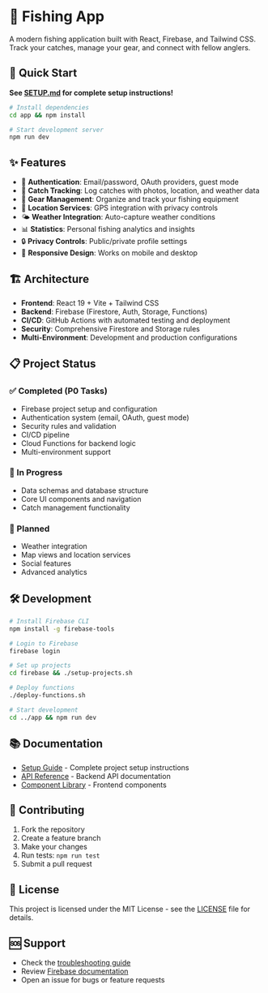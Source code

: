 # 🎣 Fishing App

A modern fishing application built with React, Firebase, and Tailwind CSS. Track your catches, manage your gear, and connect with fellow anglers.

## 🚀 Quick Start

**See [SETUP.md](./SETUP.md) for complete setup instructions!**

```bash
# Install dependencies
cd app && npm install

# Start development server
npm run dev
```

## ✨ Features

- 🔐 **Authentication**: Email/password, OAuth providers, guest mode
- 🎣 **Catch Tracking**: Log catches with photos, location, and weather data
- 🎒 **Gear Management**: Organize and track your fishing equipment
- 📍 **Location Services**: GPS integration with privacy controls
- 🌤️ **Weather Integration**: Auto-capture weather conditions
- 📊 **Statistics**: Personal fishing analytics and insights
- 🔒 **Privacy Controls**: Public/private profile settings
- 📱 **Responsive Design**: Works on mobile and desktop

## 🏗️ Architecture

- **Frontend**: React 19 + Vite + Tailwind CSS
- **Backend**: Firebase (Firestore, Auth, Storage, Functions)
- **CI/CD**: GitHub Actions with automated testing and deployment
- **Security**: Comprehensive Firestore and Storage rules
- **Multi-Environment**: Development and production configurations

## 📋 Project Status

### ✅ Completed (P0 Tasks)
- Firebase project setup and configuration
- Authentication system (email, OAuth, guest mode)
- Security rules and validation
- CI/CD pipeline
- Cloud Functions for backend logic
- Multi-environment support

### 🔄 In Progress
- Data schemas and database structure
- Core UI components and navigation
- Catch management functionality

### 📅 Planned
- Weather integration
- Map views and location services
- Social features
- Advanced analytics

## 🛠️ Development

```bash
# Install Firebase CLI
npm install -g firebase-tools

# Login to Firebase
firebase login

# Set up projects
cd firebase && ./setup-projects.sh

# Deploy functions
./deploy-functions.sh

# Start development
cd ../app && npm run dev
```

## 📚 Documentation

- [Setup Guide](./SETUP.md) - Complete project setup instructions
- [API Reference](./api/README.md) - Backend API documentation
- [Component Library](./app/src/components/README.md) - Frontend components

## 🤝 Contributing

1. Fork the repository
2. Create a feature branch
3. Make your changes
4. Run tests: `npm run test`
5. Submit a pull request

## 📄 License

This project is licensed under the MIT License - see the [LICENSE](LICENSE) file for details.

## 🆘 Support

- Check the [troubleshooting guide](./SETUP.md#troubleshooting)
- Review [Firebase documentation](https://firebase.google.com/docs)
- Open an issue for bugs or feature requests
